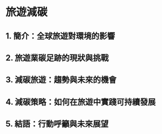 # 旅遊減碳
## 1. 簡介：全球旅遊對環境的影響
## 2. 旅遊業碳足跡的現狀與挑戰
## 3. 減碳旅遊：趨勢與未來的機會
## 4. 減碳策略：如何在旅遊中實踐可持續發展
## 5. 結語：行動呼籲與未來展望
